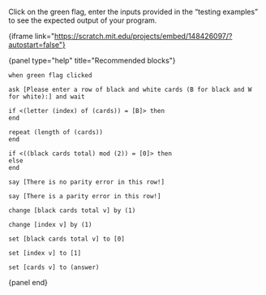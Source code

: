 Click on the green flag, enter the inputs provided in the “testing examples” to
see the expected output of your program.

{iframe link="https://scratch.mit.edu/projects/embed/148426097/?autostart=false"}

{panel type="help" title="Recommended blocks"}

```scratch:split:random
when green flag clicked

ask [Please enter a row of black and white cards (B for black and W for white):] and wait
```


```scratch:split:random
if <(letter (index) of (cards)) = [B]> then
end

repeat (length of (cards))
end

if <((black cards total) mod (2)) = [0]> then
else
end
```

```scratch:split:random
say [There is no parity error in this row!]

say [There is a parity error in this row!]
```

```scratch:split:random
change [black cards total v] by (1)

change [index v] by (1)
```

```scratch:split:random
set [black cards total v] to [0]

set [index v] to [1]

set [cards v] to (answer)
```

{panel end}
